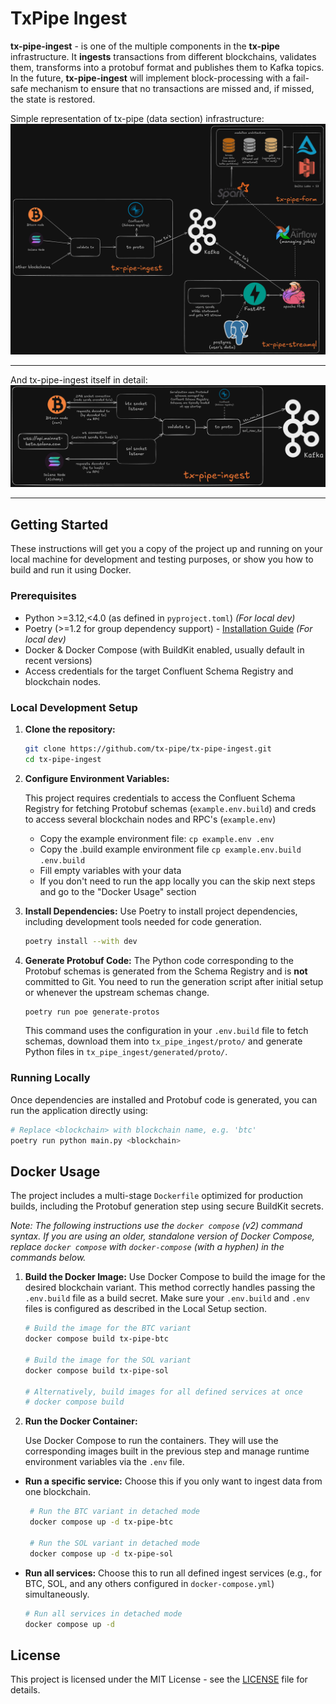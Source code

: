 # TxPipe Ingest
**tx-pipe-ingest** - is one of the multiple components in the **tx-pipe** infrastructure. It **ingests** transactions from different blockchains, validates them, transforms into a protobuf format and publishes them to Kafka topics. In the future, **tx-pipe-ingest** will implement block-processing with a fail-safe mechanism to ensure that no transactions are missed and, if missed, the state is restored.

Simple representation of tx-pipe (data section) infrastructure:
![tx-pipe data section diagram](./docs/images/tx-pipe-infra-01.png)

---

And tx-pipe-ingest itself in detail:
![tx-pipe-ingest diagram](./docs/images/tx-pipe-ingest-01.png)

---


## Getting Started

These instructions will get you a copy of the project up and running on your local machine for development and testing purposes, or show you how to build and run it using Docker.

### Prerequisites

*   Python >=3.12,<4.0 (as defined in `pyproject.toml`) *(For local dev)*
*   Poetry (>=1.2 for group dependency support) - [Installation Guide](https://python-poetry.org/docs/#installation) *(For local dev)*
*   Docker & Docker Compose (with BuildKit enabled, usually default in recent versions)
*   Access credentials for the target Confluent Schema Registry and blockchain nodes.

### Local Development Setup

1.  **Clone the repository:**
    ```bash
    git clone https://github.com/tx-pipe/tx-pipe-ingest.git
    cd tx-pipe-ingest
    ```

2.  **Configure Environment Variables:**
    
    This project requires credentials to access the Confluent Schema Registry for fetching Protobuf schemas (`example.env.build`) and creds to access several blockchain nodes and RPC's (`example.env`)
    *   Copy the example environment file: `cp example.env .env`
    *   Copy the .build example environment file `cp example.env.build .env.build`
    *   Fill empty variables with your data
    *   If you don't need to run the app locally you can the skip next steps and go to the "Docker Usage" section


3.  **Install Dependencies:**
    Use Poetry to install project dependencies, including development tools needed for code generation.
    ```bash
    poetry install --with dev
    ```

4.  **Generate Protobuf Code:**
    The Python code corresponding to the Protobuf schemas is generated from the Schema Registry and is **not** committed to Git. You need to run the generation script after initial setup or whenever the upstream schemas change.
    ```bash
    poetry run poe generate-protos
    ```
    This command uses the configuration in your `.env.build` file to fetch schemas, download them into `tx_pipe_ingest/proto/` and generate Python files in `tx_pipe_ingest/generated/proto/`.

### Running Locally

Once dependencies are installed and Protobuf code is generated, you can run the application directly using:

```bash
# Replace <blockchain> with blockchain name, e.g. 'btc'
poetry run python main.py <blockchain>
```


## Docker Usage

The project includes a multi-stage `Dockerfile` optimized for production builds, including the Protobuf generation step using secure BuildKit secrets.

*Note: The following instructions use the `docker compose` (v2) command syntax. If you are using an older, standalone version of Docker Compose, replace `docker compose` with `docker-compose` (with a hyphen) in the commands below.*
1.  **Build the Docker Image:**
    Use Docker Compose to build the image for the desired blockchain variant. This method correctly handles passing the `.env.build` file as a build secret. Make sure your `.env.build` and `.env` files is configured as described in the Local Setup section.

      ```bash
    # Build the image for the BTC variant
    docker compose build tx-pipe-btc

    # Build the image for the SOL variant
    docker compose build tx-pipe-sol
    
    # Alternatively, build images for all defined services at once
    # docker compose build
    ```

2.  **Run the Docker Container:**
    
    Use Docker Compose to run the containers. They will use the corresponding images built in the previous step and manage runtime environment variables via the `.env` file.
   *   **Run a specific service:** Choose this if you only want to ingest data from one blockchain.
       ```bash
        # Run the BTC variant in detached mode
        docker compose up -d tx-pipe-btc

        # Run the SOL variant in detached mode
        docker compose up -d tx-pipe-sol
       ```

   *   **Run all services:** Choose this to run all defined ingest services (e.g., for BTC, SOL, and any others configured in `docker-compose.yml`) simultaneously.
       ```bash
       # Run all services in detached mode
       docker compose up -d
       ```
    
## License
This project is licensed under the MIT License - see the [LICENSE](LICENSE) file for details.

